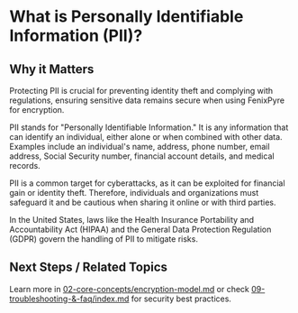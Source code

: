 
# What is Personally Identifiable Information (PII)?

## Why it Matters
Protecting PII is crucial for preventing identity theft and complying with regulations, ensuring sensitive data remains secure when using FenixPyre for encryption.

PII stands for "Personally Identifiable Information." It is any information that can identify an individual, either alone or when combined with other data. Examples include an individual's name, address, phone number, email address, Social Security number, financial account details, and medical records.

PII is a common target for cyberattacks, as it can be exploited for financial gain or identity theft. Therefore, individuals and organizations must safeguard it and be cautious when sharing it online or with third parties.

In the United States, laws like the Health Insurance Portability and Accountability Act (HIPAA) and the General Data Protection Regulation (GDPR) govern the handling of PII to mitigate risks.

## Next Steps / Related Topics
Learn more in [02-core-concepts/encryption-model.md](../02-core-concepts/encryption-model.md) or check [09-troubleshooting-&-faq/index.md](../09-troubleshooting-&-faq/index.md) for security best practices.
